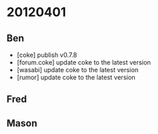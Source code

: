 # 20120401

## Ben
- [coke] publish v0.7.8
- [forum.coke] update coke to the latest version
- [wasabi] update coke to the latest version
- [rumor] update coke to the latest version



## Fred



## Mason